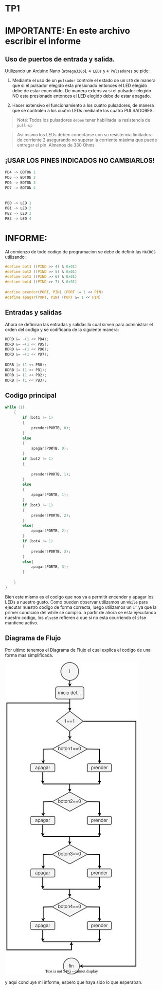 # TP1

# IMPORTANTE: En este archivo escribir el informe  

## Uso de puertos de entrada y salida. 

Utilizando un Arduino Nano (`atmega328p`), `4 LEDs` y `4 Pulsadores` se pide:

1. Mediante el uso de un `pulsador` controle el estado de un `LED` de manera que si el pulsador elegido esta presionado entonces el LED elegido debe de estar encendido. De manera extensiva si el pulsador elegido NO esta presionado entonces el LED elegido debe de estar apagado. 

2.  Hacer extensivo el funcionamiento a los cuatro pulsadores, de manera que se controlen a los cuatro LEDs mediante los cuatro PULSADORES. 

> Nota: Todos los pulsadores `deben` tener habilitada la resistencia de `pull-up`

> Asi mismo los LEDs deben conectarse con su resistencia limitadora de corriente 2 asegurando no superar la corriente máxima que puede entregar el pin. Almenos de 330 Ohms


## ¡USAR LOS PINES INDICADOS NO CAMBIARLOS!

``` C
PD4 -> BOTON 1 
PD5 -> BOTON 2 
PD6 -> BOTON 3 
PD7 -> BOTON 4


PB0 -> LED 1 
PB1 -> LED 2 
PB2 -> LED 3 
PB3 -> LED 4
```


# INFORME:

Al comienzo de todo codigo de programacion se debe de definir las `MACROS` utilizando:

```C
#define bot1 ((PIND >> 4) & 0x01)
#define bot2 ((PIND >> 5) & 0x01)
#define bot3 ((PIND >> 6) & 0x01)
#define bot4 ((PIND >> 7) & 0x01)

#define prender(PORT, PIN) (PORT |= 1 << PIN)
#define apagar(PORT, PIN) (PORT &= 1 << PIN)
```
##  Entradas y salidas 

Ahora se definiran las entradas y salidas lo cual sirven para administrar el orden del codigo y se codificaria de la siguiente manera:

```C
DDRD &= ~(1 << PD4);
DDRD &= ~(1 << PD5);
DDRD &= ~(1 << PD6);
DDRD &= ~(1 << PD7);

DDRB |= (1 << PB0);
DDRB |= (1 << PB1);
DDRB |= (1 << PB2);
DDRB |= (1 << PB3);
```
## Codigo principal

```C
while (1)
    {
        if (bot1 != 1)
        {
            prender(PORTB, 0);
        }
        else
        {
            apagar(PORTB, 0);
        }
        if (bot2 != 1)
        {

            prender(PORTB, 1);
        }
        else
        {
            apagar(PORTB, 1);
        }
        if (bot3 != 1)
        {
            prender(PORTB, 2);
        }
        else{
            apagar(PORTB, 2);
        }
        if (bot4 != 1)
        {
            prender(PORTB, 3); 
        }
        else{
            apagar(PORTB, 3);
        }

    }
}
```
Bien este mismo es el codigo que nos va a permitir encender y apagar los LEDs a nuestro gusto. Como pueden observar utilizamos un `While` para ejecutar nuestro codigo de forma correcta, luego utilizamos un `if` ya que la primer condición del while se cumplió. a partir de ahora se esta ejecutando nuestro codigo, los `else`se refieren a que si no esta ocurriendo el `if`se mantiene activo.

## Diagrama de Flujo

Por ultimo tenemos el Diagrama de Flujo el cual explica el codigo de una forma mas simplificada.


![Diagrama de Flujo](diagrama.drawio.svg "Diagrama")

y aqui concluye mi informe, espero que haya sido lo que esperaban.
